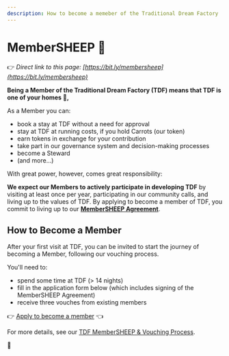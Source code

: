 ```yaml
---
description: How to become a memeber of the Traditional Dream Factory
---
```


# MemberSHEEP 🐑
👉 *Direct link to this page: [https://bit.ly/membersheep](https://bit.ly/membersheep)*

**Being a Member of the Traditional Dream Factory (TDF) means that TDF is one of your homes 🌈,**

As a Member you can:
- book a stay at TDF without a need for approval
- stay at TDF at running costs, if you hold Carrots (our token)
- earn tokens in exchange for your contribution
- take part in our governance system and decision-making processes
- become a Steward
- (and more...)

With great power, however, comes great responsibility:

**We expect our Members to actively participate in developing TDF** by visiting at least once per year, participating in our community calls, and living up to the values of TDF. By applying to become a member of TDF, you commit to living up to our **[MemberSHEEP Agreement](https://docs.google.com/document/d/1JURqf5qN71gQTMqFnCWYtNwbJCpHxHMu3nRXkfnpGZg/edit)**.

## How to Become a Member
After your first visit at TDF, you can be invited to start the journey of becoming a Member, following our vouching process.

You'll need to:
- spend some time at TDF (> 14 nights)
- fill in the application form below (which includes signing of the MemberSHEEP Agreement)
- receive three vouches from existing members

👉 [Apply to become a member]([https://airtable.com/shrqS3eMejx7KW2Jj](https://airtable.com/shrqS3eMejx7KW2Jj)) 👈

For more details, see our [TDF MemberSHEEP & Vouching Process](https://docs.google.com/document/d/1bvRoYjUjQmu3mfNMAlCE0e4T6A5Rgzt7CFI1i4zT0MA/edit).

🐑


